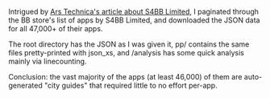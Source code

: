 Intrigued by [Ars Technica's article about S4BB Limited](http://arstechnica.com/gadgets/2013/08/one-developer-makes-over-47000-of-blackberry-10s-120000-apps/), 
I paginated through the BB store's list of apps by S4BB Limited, and downloaded the JSON data for all 47,000+ of their apps.

The root directory has the JSON as I was given it, pp/ contains the same files pretty-printed with json\_xs, and /analysis has some quick analysis mainly via linecounting.

Conclusion: the vast majority of the apps (at least 46,000) of them are auto-generated "city guides" that required little to no effort per-app.
